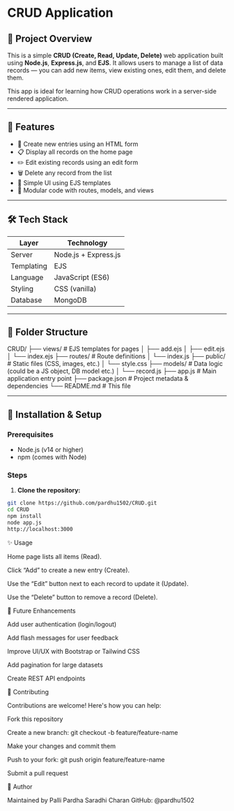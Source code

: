 # CRUD Application

## 📌 Project Overview

This is a simple **CRUD (Create, Read, Update, Delete)** web application built using **Node.js**, **Express.js**, and **EJS**. It allows users to manage a list of data records — you can add new items, view existing ones, edit them, and delete them.

This app is ideal for learning how CRUD operations work in a server-side rendered application.

---

## 🚀 Features

- 📝 Create new entries using an HTML form
- 📋 Display all records on the home page
- ✏️ Edit existing records using an edit form
- 🗑️ Delete any record from the list
- 🎨 Simple UI using EJS templates
- 🧩 Modular code with routes, models, and views

---

## 🛠️ Tech Stack

| Layer        | Technology          |
|--------------|---------------------|
| Server       | Node.js + Express.js |
| Templating   | EJS                 |
| Language     | JavaScript (ES6)    |
| Styling      | CSS (vanilla)       |
| Database     | MongoDB             |

---

## 📁 Folder Structure

CRUD/
├── views/ # EJS templates for pages
│ ├── add.ejs
│ ├── edit.ejs
│ └── index.ejs
├── routes/ # Route definitions
│ └── index.js
├── public/ # Static files (CSS, images, etc.)
│ └── style.css
├── models/ # Data logic (could be a JS object, DB model etc.)
│ └── record.js
├── app.js # Main application entry point
├── package.json # Project metadata & dependencies
└── README.md # This file


---

## 🧰 Installation & Setup

### Prerequisites

- Node.js (v14 or higher)
- npm (comes with Node)

### Steps

1. **Clone the repository:**

```bash
git clone https://github.com/pardhu1502/CRUD.git
cd CRUD
npm install
node app.js
http://localhost:3000
```



✨ Usage

Home page lists all items (Read).

Click “Add” to create a new entry (Create).

Use the “Edit” button next to each record to update it (Update).

Use the “Delete” button to remove a record (Delete).

🔮 Future Enhancements

Add user authentication (login/logout)

Add flash messages for user feedback

Improve UI/UX with Bootstrap or Tailwind CSS

Add pagination for large datasets

Create REST API endpoints

🤝 Contributing

Contributions are welcome! Here's how you can help:

Fork this repository

Create a new branch: git checkout -b feature/feature-name

Make your changes and commit them

Push to your fork: git push origin feature/feature-name

Submit a pull request


👤 Author

Maintained by Palli Pardha Saradhi Charan
GitHub: @pardhu1502
